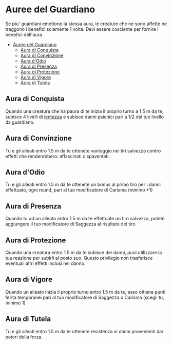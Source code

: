 # Auree del Guardiano

Se piu' guardiani emettono la stessa aura, le creature che ne sono affette ne traggono i benefici solamente 1 volta. Devi essere cosciente per fornire i benefici dell'aura

- [Auree del Guardiano](#auree-del-guardiano)
  - [Aura di Conquista](#aura-di-conquista)
  - [Aura di Convinzione](#aura-di-convinzione)
  - [Aura d'Odio](#aura-dodio)
  - [Aura di Presenza](#aura-di-presenza)
  - [Aura di Protezione](#aura-di-protezione)
  - [Aura di Vigore](#aura-di-vigore)
  - [Aura di Tutela](#aura-di-tutela)

## Aura di Conquista

Quando una creatura che ha paura di te inizia il proprio turno a 1.5 m da te, subisce 4 livelli di [lentezza](../../condizioni/condizioni.md#lentezza) e subisce danni psichici pari a 1/2 del tuo livello da guardiano.

## Aura di Convinzione

Tu e gli alleati entro 1.5 m da te ottenete vantaggio nei tiri salvezza contro effetti che renderebbero: affascinati o spaventati.

## Aura d'Odio

Tu e gli alleati entro 1.5 m da te ottenete un bonus al primo tiro per i danni effettuato, ogni round, pari al tuo modificatore di Carisma (minimo +1)

## Aura di Presenza

Quando tu od un alleato entro 1.5 m da te effettuate un tiro salvezza, potete aggiungere il tuo modificatore di Saggezza al risultato del tiro

## Aura di Protezione

Quando una creatura entro 1.5 m da te subisce dei danni, puoi utilizzare la tua reazione per subirli al posto suo. Questo privilegio non trasferisce eventuali altri effetti inclusi nel danno.

## Aura di Vigore

Quando un alleato inizia il proprio turno entro 1.5 m da te, esso ottiene punti ferita temporanei pari al tuo modificatore di Saggezza o Carisma (scegli tu, minimo 1)

## Aura di Tutela

Tu e gli alleati entro 1.5 m da te ottenete resistenza ai danni provenienti dai poteri della forza.
